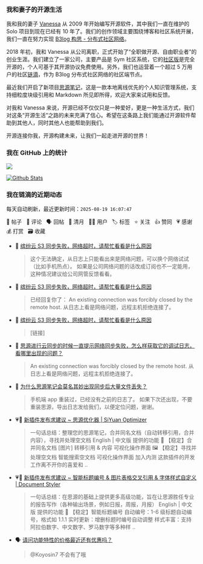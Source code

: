 ### 我和妻子的开源生活

我和我的妻子 [Vanessa](https://github.com/Vanessa219) 从 2009 年开始编写开源软件，其中我们一直在维护的 Solo 项目到现在已经有 10 年了。我们的创作领域主要围绕博客和社区系统开展，我们一直在努力实现 [B3log 构思 - 分布式社区网络](https://ld246.com/article/1546941897596)。

2018 年初，我和 Vanessa 从公司离职，正式开始了“全职做开源、自由职业者”的创业生涯。我们建立了一家公司，主要产品是 Sym 社区系统，它的[社区版](https://github.com/88250/symphony)是完全开源的，个人可基于其开源协议免费使用。另外，我们也运营着一个超过 5 万用户的社区[链滴](https://ld246.com)，作为 B3log 分布式社区网络的社区端节点。

最近我们开启了新项目[思源笔记](https://github.com/siyuan-note/siyuan)，这是一款本地离线优先的个人知识管理系统，支持细粒度块级引用和 Markdown 所见即所得，欢迎大家来试用和反馈。

对我和 Vanessa 来说，开源已经不仅仅只是一种爱好，更是一种生活方式，我们对这条“开源生活”之路的未来充满了信心。希望在这条路上我们能通过开源软件帮助到其他人，同时其他人也能帮助到我们。

开源连接你我，开源构建未来，让我们一起走进开源的世界！

### 我在 GitHub 上的统计

<a title="Hits" target="_blank" href="https://github.com/88250/88250"><img src="https://hits.b3log.org/88250/88250.svg"></a>

[![Github Stats](https://github-readme-stats.vercel.app/api?username=88250&theme=tokyonight&show_icons=true)](https://github.com/88250)

<!--events start -->

### 我在链滴的近期动态

每天自动刷新，最近更新时间：`2025-08-19 16:07:47`

📝 帖子 &nbsp; 💬 评论 &nbsp; 🗣 回帖 &nbsp; 🌙 清月 &nbsp; 👨‍💻 用户 &nbsp; 🏷️ 标签 &nbsp; ⭐️ 关注 &nbsp; 👍 赞同 &nbsp; 💗 感谢 &nbsp; 💰 打赏 &nbsp; 🗃 收藏

* 💬 [缤纷云 S3 同步失败，网络超时，请帮忙看看是什么原因](https://ld246.com/article/1755571842715/comment/1755575344279#comments)

  > 这个无法确定，从日志上只能看出来是网络问题，可以换个网络试试（比如手机热点）。 如果是公司网络问题的话改成订阅也不一定能用，这种情况建议给公司网管反馈看看。
* 💬 [缤纷云 S3 同步失败，网络超时，请帮忙看看是什么原因](https://ld246.com/article/1755571842715/comment/1755573361307#comments)

  > 已经回复你了： An existing connection was forcibly closed by the remote host. 从日志上看是网络问题，远程主机拒绝连接了。
* 💬 [缤纷云 S3 同步失败，网络超时，请帮忙看看是什么原因](https://ld246.com/article/1755571842715/comment/1755571964990#comments)

  > [链接]
* 💬 [思源进行云同步的时候一直提示网络同步失败，怎么样获取它的调试日志，看哪里出现的问题？](https://ld246.com/article/1753955640684/comment/1755571647456#comments)

  > An existing connection was forcibly closed by the remote host. 从日志上看是网络问题，远程主机拒绝连接了。
* 💬 [为什么思源笔记会莫名其妙出现同步后大量文件丢失？](https://ld246.com/article/1754053586729/comment/1755571475049#comments)

  > 手机端 app 重装过，已经没有之前的日志了。 如果下次还出现，不要重装思源，导出日志发给我们，以便定位问题，谢谢。
* 💗📝 [新插件发布求建议 ~ 思源优化器 | SiYuan Optimizer](https://ld246.com/article/1755250904390)

  > 一句话总结：整理您的思源笔记，合并同名文档（自动转移引用，合并内容），寻找并处理空文档 English | 中文版 提供的功能 📝 【稳定】合并同名文档 [图片] 转移引用 &amp; 内容 可视化操作界面 🖼️ 【稳定】寻找并处理空文档 智能搜索空文档 可视化操作界面 加入内测 这款插件的开发工作离不开你的喜爱和 ..
* 💗📝 [新插件发布求建议 ~ 智能标题编号 &amp; 图片表格交叉引用 &amp; 字体样式自定义 | Document Styler](https://ld246.com/article/1755250973803)

  > 一句话总结：在思源的基础上提供更多高级功能，旨在让思源胜任专业的报告写作（各种输出场景，例如日报，周报，月报） English | 中文版 提供的功能 📝 【稳定】智能标题编号 自动编号：1-6 级标题自动编号，格式如 1.1.1 实时更新：增删标题时编号自动调整 样式丰富：支持阿拉伯数字、中文数字、罗马数字等多种样 ..
* 🗣 [请问功能特性的价格最近还有优惠吗？](https://ld246.com/article/1755140782592/comment/1755143560153#comments)

  > @Koyosin7 不会有了哦


<!--events end -->
